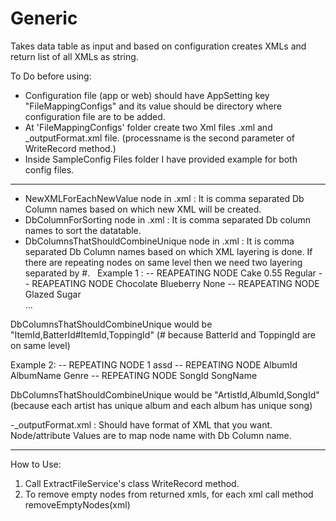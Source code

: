 # Generic
Takes data table as input and based on configuration creates XMLs and return list of all XMLs as string.

To Do before using: 
- Configuration file (app or web) should have AppSetting key "FileMappingConfigs" and its value should be directory where configuration file are to be added.
- At 'FileMappingConfigs' folder create two Xml files <processname>.xml and <processname>_outputFormat.xml file. (processname is the second parameter of WriteRecord method.)
- Inside SampleConfig Files folder I have provided example for both config files.

-----------------------------------------------------------------------------------------------------------------------------------
- NewXMLForEachNewValue node in <processname>.xml : It is comma separated Db Column names based on which new XML will be created.
- DbColumnForSorting node in <processname>.xml : It is comma separated Db column names to sort the datatable.
- DbColumnsThatShouldCombineUnique node in <processname>.xml :  It is comma separated Db Column names based on which XML layering is done. If there are repeating nodes on same level then we need two layering separated by #.
  
  Example 1 : 
  <items>
	<item id="0001" type="donut"> -- REAPEATING NODE
		<name>Cake</name>
		<ppu>0.55</ppu>
		<batters>
			<batter id="1001">Regular</batter> -- REAPEATING NODE
			<batter id="1002">Chocolate</batter>
			<batter id="1003">Blueberry</batter>
		</batters>
		<topping id="5001">None</topping> -- REAPEATING NODE
		<topping id="5002">Glazed</topping>
		<topping id="5005">Sugar</topping>		
	</item>
	...
</items>
DbColumnsThatShouldCombineUnique would be "ItemId,BatterId#ItemId,ToppingId" (# because BatterId and ToppingId are on same level)

Example 2:
<Root>
	<artists>
		<artist>  -- REPEATING NODE
			<Id>1</Id>
			<Name>assd</Name>
			<Albums>
			    <Album>   -- REPEATING NODE
          			<id>AlbumId</id>
          			<Name>AlbumName</Name>
          			<Genre>Genre</Genre>
				         <Songs>
            				<Song>  -- REPEATING NODE
              				  <Id>SongId</Id>
              				  <Name>SongName</Name>
            				</Song>
       			   </Songs>
			    </Album>
			</Albums>
		</artist>
	</artists>
</Root>

DbColumnsThatShouldCombineUnique would be "ArtistId,AlbumId,SongId" (because each artist has unique album and each album has unique song)
  
 -<processname>_outputFormat.xml : Should have format of XML that you want. Node/attribute Values are to map node name with Db Column name.

-----------------------------------------------------------------------------------------------------------------------------------

How to Use:
1. Call ExtractFileService's class WriteRecord method.
2. To remove empty nodes from returned xmls, for each xml call method removeEmptyNodes(xml)

